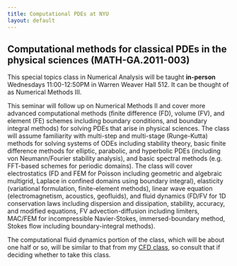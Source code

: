 ```yaml
---
title: Computational PDEs at NYU
layout: default
---
```

## Computational methods for classical PDEs in the physical sciences (MATH-GA.2011-003)

This special topics class in Numerical Analysis will be taught **in-person** Wednesdays 11:00-12:50PM in Warren Weaver Hall 512. It can be thought of as Numerical Methods III.

This seminar will follow up on Numerical Methods II and cover more advanced computational methods (finite difference (FD), volume (FV), and element (FE) schemes including boundary conditions, and boundary integral methods) for solving PDEs that arise in physical sciences. The class will assume familiarity with multi-step and multi-stage (Runge-Kutta) methods for solving systems of ODEs including stability theory, basic finite difference methods for elliptic, parabolic, and hyperbolic PDEs (including von Neumann/Fourier stability analysis), and basic spectral methods (e.g. FFT-based schemes for periodic domains). The class will cover electrostatics (FD and FEM for Poisson including geometric and algebraic multigrid, Laplace in confined domains using boundary integral), elasticity (variational formulation, finite-element methods), linear wave equation (electromagnetism, acoustics, geofluids), and fluid dynamics (FD/FV for 1D conservation laws including dispersion and dissipation, stability, accuracy, and modified equations, FV advection-diffusion including limiters, MAC/FEM for incompressible Navier-Stokes, immersed-boundary method, Stokes flow including boundary-integral methods).

The computational fluid dynamics portion of the class, which will be about one half or so, will be similar to that from my [CFD class](https://cims.nyu.edu/~donev/Teaching/CFD), so consult that if deciding whether to take this class.
